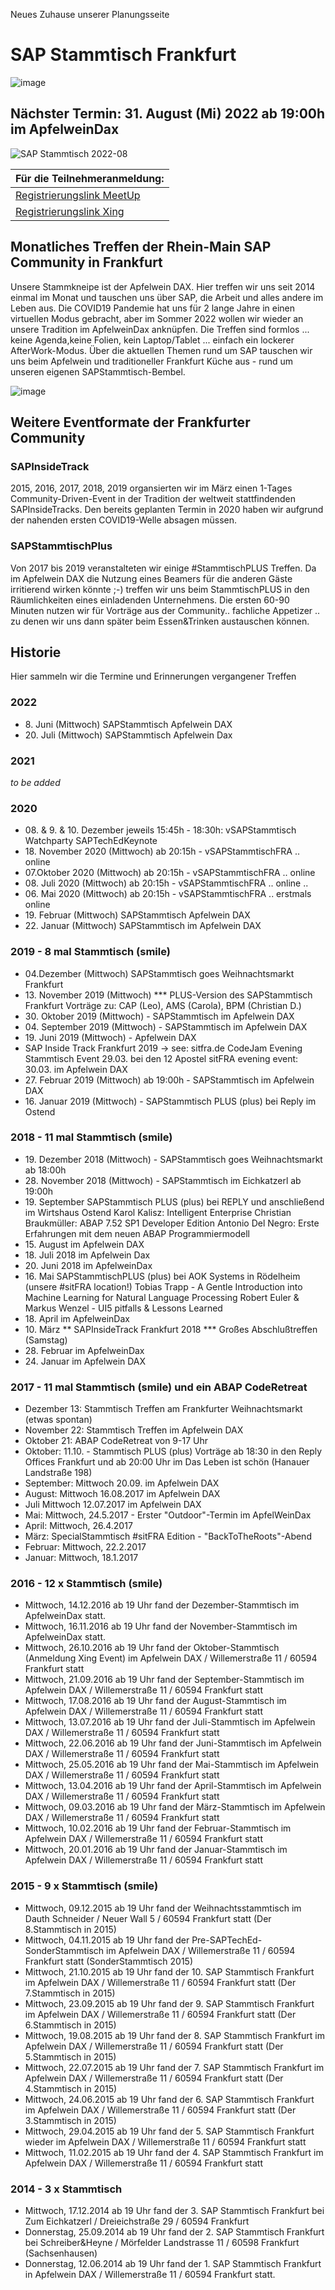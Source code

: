 Neues Zuhause unserer Planungsseite

# SAP Stammtisch Frankfurt 
![image](https://user-images.githubusercontent.com/2906185/169572009-3beb0ce0-e0c7-41e8-8b81-54f62cea7f5e.png)

## Nächster Termin:  31. August (Mi) 2022 ab 19:00h im ApfelweinDax 
![SAP Stammtisch 2022-08](https://user-images.githubusercontent.com/5760151/186187956-72971185-5149-47e4-9518-7bcb87c23f43.jpg)

|Für die Teilnehmeranmeldung:|
|----------------------------|
|[Registrierungslink MeetUp](https://www.meetup.com/de-DE/sap-stammtisch-frankfurt/events/288002783/)|
|[Registrierungslink Xing](https://www.xing.com/events/sap-stammtisch-august-treffen-2022-4221813/)|

## Monatliches Treffen der Rhein-Main SAP Community in Frankfurt
Unsere Stammkneipe ist der Apfelwein DAX. Hier treffen wir uns seit 2014 einmal im Monat und tauschen uns über SAP, die Arbeit und alles andere im Leben aus.
Die COVID19 Pandemie hat uns für 2 lange Jahre in einen virtuellen Modus gebracht, aber im Sommer 2022 wollen wir wieder an unsere Tradition im ApfelweinDax anknüpfen.
Die Treffen sind formlos ... keine Agenda,keine Folien, kein Laptop/Tablet ... einfach ein lockerer AfterWork-Modus.
Über die aktuellen Themen rund um SAP tauschen wir uns beim Apfelwein und traditioneller Frankfurt Küche aus - rund um unseren eigenen SAPStammtisch-Bembel.


![image](https://user-images.githubusercontent.com/2906185/169576643-a7063e09-78d6-4bc3-98a8-3458a8949b13.png)
## Weitere Eventformate der Frankfurter Community
### SAPInsideTrack
2015, 2016, 2017, 2018, 2019 
organsierten wir im März einen 1-Tages Community-Driven-Event in der Tradition der weltweit stattfindenden SAPInsideTracks.
Den bereits geplanten Termin in 2020 haben wir aufgrund der nahenden ersten COVID19-Welle absagen müssen.

### SAPStammtischPlus
Von 2017 bis 2019 veranstalteten wir einige #StammtischPLUS Treffen. 
Da im Apfelwein DAX die Nutzung eines Beamers für die anderen Gäste irritierend wirken könnte ;-) treffen wir uns beim StammtischPLUS in den Räumlichkeiten eines einladenden Unternehmens. Die ersten 60-90 Minuten nutzen wir für Vorträge aus der Community.. fachliche Appetizer .. zu denen wir uns dann später beim Essen&Trinken austauschen können.


## Historie
Hier sammeln wir die Termine und Erinnerungen vergangener Treffen
### 2022
- 8\. Juni (Mittwoch) SAPStammtisch Apfelwein DAX 
- 20\. Juli (Mittwoch) SAPStammtisch Apfelwein Dax 
### 2021 
_to be added_
### 2020
- 08\. & 9. & 10. Dezember jeweils 15:45h - 18:30h: vSAPStammtisch Watchparty SAPTechEdKeynote  
- 18\. November 2020 (Mittwoch) ab 20:15h  - vSAPStammtischFRA .. online
- 07\.Oktober 2020 (Mittwoch) ab 20:15h  - vSAPStammtischFRA .. online 
- 08\. Juli 2020 (Mittwoch) ab 20:15h  - vSAPStammtischFRA .. online ..
- 06\. Mai 2020 (Mittwoch) ab 20:15h  - vSAPStammtischFRA .. erstmals online 
- 19\. Februar (Mittwoch) SAPStammtisch Apfelwein DAX 
- 22\. Januar (Mittwoch) SAPStammtisch im Apfelwein DAX 
### 2019  - 8 mal Stammtisch (smile) 
- 04\.Dezember (Mittwoch) SAPStammtisch goes Weihnachtsmarkt Frankfurt
- 13\. November 2019 (Mittwoch)  ***   PLUS-Version des SAPStammtisch Frankfurt
  Vorträge zu: CAP (Leo), AMS (Carola), BPM (Christian D.)
- 30\. Oktober 2019 (Mittwoch) - SAPStammtisch im Apfelwein DAX
- 04\. September 2019 (Mittwoch) - SAPStammtisch im Apfelwein DAX 
- 19\. Juni 2019 (Mittwoch)  - Apfelwein DAX
- SAP Inside Track Frankfurt 2019 → see: sitfra.de
  CodeJam Evening Stammtisch Event 29.03. bei den 12 Apostel
  sitFRA evening event: 30.03. im Apfelwein DAX
- 27\. Februar 2019 (Mittwoch) ab 19:00h - SAPStammtisch im Apfelwein DAX 
- 16\. Januar 2019 (Mittwoch) - SAPStammtisch PLUS (plus) bei Reply im Ostend 
### 2018  - 11 mal Stammtisch (smile)
- 19\. Dezember 2018 (Mittwoch) - SAPStammtisch goes Weihnachtsmarkt ab 18:00h 
- 28\. November 2018 (Mittwoch) - SAPStammtisch im Eichkatzerl ab 19:00h
- 19\. September SAPStammtisch PLUS (plus) bei REPLY und anschließend im Wirtshaus Ostend
  Karol Kalisz: Intelligent Enterprise
  Christian Braukmüller: ABAP 7.52 SP1 Developer Edition
  Antonio Del Negro: Erste Erfahrungen mit dem neuen ABAP Programmiermodell
- 15\. August im Apfelwein DAX
- 18\. Juli 2018 im Apfelwein Dax
- 20\. Juni 2018 im ApfelweinDax
- 16\. Mai SAPStammtischPLUS (plus)  bei AOK Systems in Rödelheim (unsere #sitFRA location!)
  Tobias Trapp - A Gentle Introduction into Machine Learning for Natural Language Processing
  Robert Euler & Markus Wenzel - UI5 pitfalls & Lessons Learned
- 18\. April im ApfelweinDax
- 10\. März ** SAPInsideTrack Frankfurt 2018  *** Großes Abschlußtreffen (Samstag) 
- 28\. Februar im ApfelweinDax
- 24\. Januar im Apfelwein DAX
### 2017  - 11 mal Stammtisch (smile) und ein ABAP CodeRetreat
- Dezember 13: Stammtisch Treffen am Frankfurter Weihnachtsmarkt (etwas spontan)
- November 22: Stammtisch Treffen im Apfelwein DAX
- Oktober 21: ABAP CodeRetreat von 9-17 Uhr
- Oktober: 11.10. - Stammtisch PLUS (plus) Vorträge ab 18:30 in den Reply Offices Frankfurt und ab 20:00 Uhr im Das Leben ist schön (Hanauer Landstraße 198)
- September: Mittwoch 20.09. im Apfelwein DAX
- August:  Mittwoch 16.08.2017 im Apfelwein DAX
- Juli Mittwoch 12.07.2017 im Apfelwein DAX 
- Mai: Mittwoch, 24.5.2017 - Erster "Outdoor"-Termin im ApfelWeinDax
- April: Mittwoch, 26.4.2017
- März: SpecialStammtisch #sitFRA Edition - "BackToTheRoots"-Abend
- Februar: Mittwoch, 22.2.2017
- Januar: Mittwoch, 18.1.2017
### 2016 - 12 x Stammtisch (smile)
- Mittwoch, 14.12.2016 ab 19 Uhr fand der Dezember-Stammtisch im ApfelweinDax statt.
- Mittwoch, 16.11.2016 ab 19 Uhr fand der November-Stammtisch im ApfelweinDax statt.
- Mittwoch, 26.10.2016 ab 19 Uhr fand der Oktober-Stammtisch (Anmeldung Xing Event) im Apfelwein DAX  / Willemerstraße 11 / 60594 Frankfurt statt
- Mittwoch, 21.09.2016 ab 19 Uhr fand der September-Stammtisch im Apfelwein DAX  / Willemerstraße 11 / 60594 Frankfurt statt
- Mittwoch, 17.08.2016 ab 19 Uhr fand der August-Stammtisch im Apfelwein DAX  / Willemerstraße 11 / 60594 Frankfurt statt
- Mittwoch, 13.07.2016 ab 19 Uhr fand der Juli-Stammtisch im Apfelwein DAX  / Willemerstraße 11 / 60594 Frankfurt statt
- Mittwoch, 22.06.2016 ab 19 Uhr fand der Juni-Stammtisch im Apfelwein DAX  / Willemerstraße 11 / 60594 Frankfurt statt
- Mittwoch, 25.05.2016 ab 19 Uhr fand der Mai-Stammtisch im Apfelwein DAX  / Willemerstraße 11 / 60594 Frankfurt statt
- Mittwoch, 13.04.2016 ab 19 Uhr fand der April-Stammtisch im Apfelwein DAX  / Willemerstraße 11 / 60594 Frankfurt statt
- Mittwoch, 09.03.2016 ab 19 Uhr fand der März-Stammtisch im Apfelwein DAX  / Willemerstraße 11 / 60594 Frankfurt statt
- Mittwoch, 10.02.2016 ab 19 Uhr fand der Februar-Stammtisch im Apfelwein DAX  / Willemerstraße 11 / 60594 Frankfurt statt
- Mittwoch, 20.01.2016 ab 19 Uhr fand der Januar-Stammtisch im Apfelwein DAX  / Willemerstraße 11 / 60594 Frankfurt statt
### 2015 - 9 x Stammtisch (smile)
- Mittwoch, 09.12.2015 ab 19 Uhr fand der Weihnachtsstammtisch im Dauth Schneider / Neuer Wall 5 / 60594 Frankfurt statt (Der 8.Stammtisch in 2015)
- Mittwoch, 04.11.2015 ab 19 Uhr fand der Pre-SAPTechEd-SonderStammtisch im  Apfelwein DAX  / Willemerstraße 11 / 60594 Frankfurt statt (SonderStammtisch 2015)
- Mittwoch, 21.10.2015 ab 19 Uhr fand der 10. SAP Stammtisch Frankfurt im  Apfelwein DAX  / Willemerstraße 11 / 60594 Frankfurt statt (Der 7.Stammtisch in 2015)
- Mittwoch, 23.09.2015 ab 19 Uhr fand der 9. SAP Stammtisch Frankfurt  im  Apfelwein DAX  / Willemerstraße 11 / 60594 Frankfurt statt (Der 6.Stammtisch in 2015)
- Mittwoch, 19.08.2015 ab 19 Uhr fand der 8. SAP Stammtisch Frankfurt  im  Apfelwein DAX  / Willemerstraße 11 / 60594 Frankfurt statt (Der 5.Stammtisch in 2015)
- Mittwoch, 22.07.2015 ab 19 Uhr fand der 7. SAP Stammtisch Frankfurt im  Apfelwein DAX  / Willemerstraße 11 / 60594 Frankfurt statt (Der 4.Stammtisch in 2015)
- Mittwoch, 24.06.2015 ab 19 Uhr fand der 6. SAP Stammtisch Frankfurt im  Apfelwein DAX  / Willemerstraße 11 / 60594 Frankfurt statt (Der 3.Stammtisch in 2015)
- Mittwoch, 29.04.2015 ab 19 Uhr fand der 5. SAP Stammtisch Frankfurt wieder im  Apfelwein DAX  / Willemerstraße 11 / 60594 Frankfurt statt
- Mittwoch, 11.02.2015 ab 19 Uhr fand der 4. SAP Stammtisch Frankfurt im  Apfelwein DAX  / Willemerstraße 11 / 60594 Frankfurt statt
### 2014 - 3 x Stammtisch
- Mittwoch, 17.12.2014 ab 19 Uhr fand der 3. SAP Stammtisch Frankfurt bei Zum Eichkatzerl / Dreieichstraße 29 / 60594 Frankfurt 
- Donnerstag, 25.09.2014 ab 19 Uhr fand der 2. SAP Stammtisch Frankfurt bei Schreiber&Heyne / Mörfelder Landstrasse 11 / 60598 Frankfurt (Sachsenhausen)
- Donnerstag, 12.06.2014 ab 19 Uhr fand der 1. SAP Stammtisch Frankfurt in Apfelwein DAX  / Willemerstraße 11 / 60594 Frankfurt  statt.
